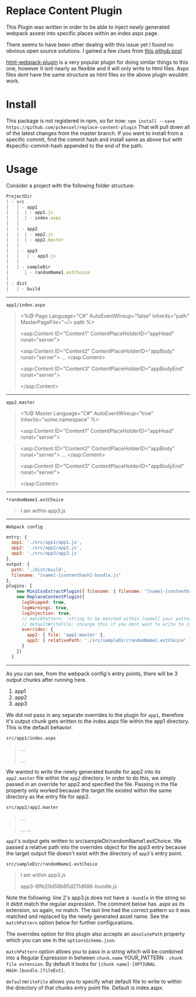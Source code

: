 # Replace Content Plugin
This Plugin was written in order to be able to inject newly generated webpack assest into specific
places within an index.aspx page.

There seems to have been other dealing with this issue yet I found no obvious open source solutions. I gained a few clues from [this github post](https://github.com/webpack/webpack/issues/86#issuecomment-135526500)

[html-webpack-plugin](https://github.com/ampedandwired/html-webpack-plugin) is a very popular plugin for doing similar things to this one, however it isnt nearly as flexible and it will only write to html files. Aspx files dont have the same structure as html files so the above plugin wouldnt work.

# Install
This package is not registered in npm, so for now:
`npm install --save https://github.com/pckessel/replace-content-plugin`
That will pull down all of the latest changes from the master branch. If you want to install from a specific commit,
find the commit hash and install same as above but with #specific-commit-hash appended to the end of the path.

# Usage
Consider a project with the following folder structure:

```js
ProjectDir
| - src
|   | - app1
|   |  | - app1.js
|   |  | - index.aspx
|   |
|   | - app2
|   |  | - app2.js
|   |  | - app2.master
|   |
|   | - app3
|   |   | - app3.js
|   |
|   | - sampleDir
|      | - randomName1.extChoice
|
| - dist
|   | - build
```

---

`app1/index.aspx`

> <%@ Page Language="C#" AutoEventWireup="false" Inherits="path" MasterPageFile="~/> path %>
>
> <script runat="server" type="text/C#">
> ...
> </script>
> <asp:Content ID="Content1" ContentPlaceHolderID="appHead" runat="server">
>   <!-- We need css bundles here -->
>   <link rel="stylesheet" href="/dist/build/app1-bundle.css">
> </asp:Content>
>
> <asp:Content ID="Content2" ContentPlaceHolderID="appBody" runat="server">
> ...
> </asp:Content>
>
> <asp:Content ID="Content3" ContentPlaceHolderID="appBodyEnd" runat="server">
>   <!-- We need js bundles here -->
>   <script type="text/javascript" src="/dist/build/app1-bundle.js"></script>
> </asp:Content>

---

`app2.master`

><%@ Master Language="C#" AutoEventWireup="true" Inherits="some.namespace" %>
>
> <script runat="server" type="text/C#">
> ...
> </script>
> <asp:Content ID="Content1" ContentPlaceHolderID="appHead" runat="server">
<!-- We need css bundles here -->
>   <link rel="stylesheet" href="/dist/build/app2-bundle.css">
> </asp:Content>
>
> <asp:Content ID="Content2" ContentPlaceHolderID="appBody" runat="server">
> ...
> </asp:Content>
>
> <asp:Content ID="Content3" ContentPlaceHolderID="appBodyEnd" runat="server">
>   <!-- We need js bundles here -->
>   <script type="text/javascript" src="/dist/build/app2-bundle.js"></script>
> </asp:Content>

---

`*randomName1.extChoice`

> <!-- example file for illustration-->
> I am within app3.js
> <!-- app3-bundle.aspx -->

---

`Webpack config`
```js
entry: {
  app1: './src/app1/app1.js',
  app2: './src/app2/app2.js',
  app3: './src/app3/app3.js'
},
output: {
  path: './dist/build',
  filename: "[name]-[contenthash]-bundle.js"
},
plugins: [
    new MiniCssExtractPlugin({ filename: { filename: "[name]-[contenthash]-bundle.css" } }),
    new ReplaceContentPlugin({
      logSkipped: true,
      logWarnings: true,
      logInjection: true,
      // matchPattern: 'string to be matched within [name][ your pattern ].[js|css]',
      // defaultWriteFile: chcange this if you dont want to write to index.aspx by default
      overrides: {
        app2: { file: 'app2.master' },
        app3: { relativePath: './src/sampleDir/randomName1.extChoice' }
      }
    })
  ]
```

---

As you can see, from the webpack config's entry points, there will be 3 output chunks after running here.
1. app1
2. app2
3. app3

We did not pass in any separate overrides to the plugin for `app1`, therefore it's output chunk gets written to the index.aspx file within the app1 directory. This is the default behavior.

`src/app1/index.aspx`
>...
>   <!-- We need css bundles here -->
>   <link rel="stylesheet" href="/dist/build/app1-8ffe29d58b95d211d686-bundle.css">
>...
>   <!-- We need js bundles here -->
>   <script type="text/javascript" src="/dist/build/app1-8ffe29d58b95d211d686-bundle.js"></script>


We wanted to write the newly generated bundle for app2 into its `app2.master` file within the `app2` directory. In order to do this, we simply passed in an override for app2 and specified the file. Passing in the file property only worked because the target file existed within the same directory as the entry file for app2.

`src/app2/app2.master`

> ...
<!-- We need css bundles here -->
>   <link rel="stylesheet" href="/dist/build/app2-8ffe29d58b95d211d686-bundle.css">
> ...
>   <!-- We need js bundles here -->
>   <script type="text/javascript" src="/dist/build/app2-8ffe29d58b95d211d686-bundle.js"></script>
> ...


`app3`'s output gets written to src/sampleDir/randomName1.extChoice. We passed a relative path into the overrides object for the app3 entry because the target output file doesn't exist with the directory of `app3`'s entry point.

`src/sampleDir/randomName1.extChoice`

> <!-- example file for illustration-->
> I am within app3.js
> <!-- app3-bundle.aspx -->
> app3-8ffe29d58b95d211d686-bundle.js

Note the following:
line 2's app3.js does not have a `-bundle` in the string so it didnt match the regular expression.
The comment below has .aspx as its extension, so again, no match.
The last line had the correct pattern so it was matched and replaced by the newly generated asset name.
See the `matchPattern` option below for further configurations.

The overrides option for this plugin also accepts an `absolutePath` property which you can see in the `optionsSchema.json`.

`matchPattern` option allows you to pass in a string which will be combined into a Regular Expression
in between `chunk.name` YOUR_PATTERN `.` `chunk file extension`.
By default it looks for `[chunk name]-[OPTIONAL HASH-]bundle.[fileExt]`.

`defaultWriteFile` allows you to specify what default file to write to within the directory of that chunks entry point file. Default is index.aspx.
